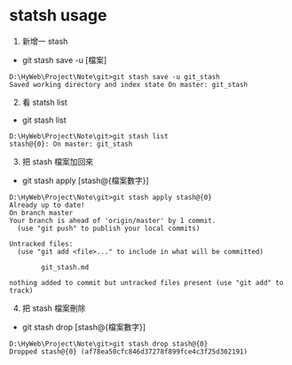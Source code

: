 # statsh usage

1. 新增一 stash 
- git stash save -u [檔案]

~~~git
D:\HyWeb\Project\Note\git>git stash save -u git_stash
Saved working directory and index state On master: git_stash
~~~

2. 看 statsh list
- git stash list

~~~git 
D:\HyWeb\Project\Note\git>git stash list
stash@{0}: On master: git_stash
~~~

3. 把 stash 檔案加回來
- git stash apply [stash@{檔案數字}]

~~~git
D:\HyWeb\Project\Note\git>git stash apply stash@{0}
Already up to date!
On branch master
Your branch is ahead of 'origin/master' by 1 commit.
  (use "git push" to publish your local commits)

Untracked files:
  (use "git add <file>..." to include in what will be committed)

        git_stash.md

nothing added to commit but untracked files present (use "git add" to track)
~~~

4. 把 stash 檔案刪除
- git stash drop [stash@{檔案數字}]

~~~git
D:\HyWeb\Project\Note\git>git stash drop stash@{0}
Dropped stash@{0} (af78ea50cfc846d37278f899fce4c3f25d302191)
~~~